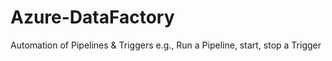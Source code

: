 # Azure-DataFactory
Automation of Pipelines &amp; Triggers e.g., Run a Pipeline, start, stop a Trigger
